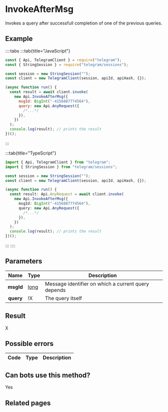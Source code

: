 # InvokeAfterMsg

Invokes a query after successfull completion of one of the previous queries.

## Example

::::tabs
:::tab{title="JavaScript"}

```js
const { Api, TelegramClient } = require("telegram");
const { StringSession } = require("telegram/sessions");

const session = new StringSession("");
const client = new TelegramClient(session, apiId, apiHash, {});

(async function run() {
  const result = await client.invoke(
    new Api.InvokeAfterMsg({
      msgId: BigInt("-4156887774564"),
      query: new Api.AnyRequest({
        /*...*/
      }),
    })
  );
  console.log(result); // prints the result
})();
```

:::

:::tab{title="TypeScript"}

```ts
import { Api, TelegramClient } from "telegram";
import { StringSession } from "telegram/sessions";

const session = new StringSession("");
const client = new TelegramClient(session, apiId, apiHash, {});

(async function run() {
  const result: Api.AnyRequest = await client.invoke(
    new Api.InvokeAfterMsg({
      msgId: BigInt("-4156887774564"),
      query: new Api.AnyRequest({
        /*...*/
      }),
    })
  );
  console.log(result); // prints the result
})();
```

:::
::::

## Parameters

|   Name    | Type                                        | Description                                         |
| :-------: | ------------------------------------------- | --------------------------------------------------- |
| **msgId** | [long](https://core.telegram.org/type/long) | Message identifier on which a current query depends |
| **query** | !X                                          | The query itself                                    |

## Result

X

## Possible errors

| Code | Type | Description |
| :--: | ---- | ----------- |

## Can bots use this method?

Yes

## Related pages
